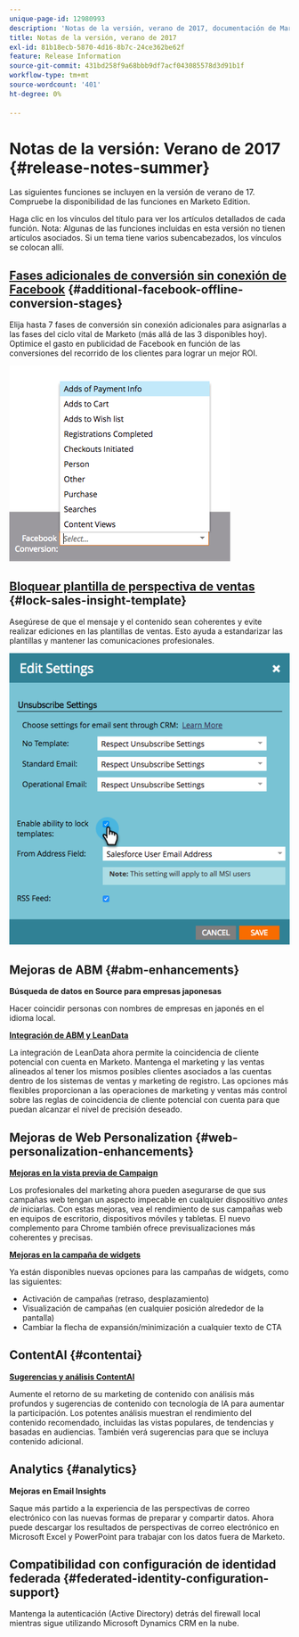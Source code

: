 ```yaml
---
unique-page-id: 12980993
description: 'Notas de la versión, verano de 2017, documentación de Marketo: documentación del producto'
title: Notas de la versión, verano de 2017
exl-id: 81b18ecb-5870-4d16-8b7c-24ce362be62f
feature: Release Information
source-git-commit: 431bd258f9a68bbb9df7acf043085578d3d91b1f
workflow-type: tm+mt
source-wordcount: '401'
ht-degree: 0%

---
```


# Notas de la versión: Verano de 2017 {#release-notes-summer}

Las siguientes funciones se incluyen en la versión de verano de 17. Compruebe la disponibilidad de las funciones en Marketo Edition.

Haga clic en los vínculos del título para ver los artículos detallados de cada función. Nota: Algunas de las funciones incluidas en esta versión no tienen artículos asociados. Si un tema tiene varios subencabezados, los vínculos se colocan allí.

## [Fases adicionales de conversión sin conexión de Facebook](/help/marketo/product-docs/demand-generation/facebook/set-up-facebook-offline-conversions.md) {#additional-facebook-offline-conversion-stages}

Elija hasta 7 fases de conversión sin conexión adicionales para asignarlas a las fases del ciclo vital de Marketo (más allá de las 3 disponibles hoy). Optimice el gasto en publicidad de Facebook en función de las conversiones del recorrido de los clientes para lograr un mejor ROI.

![](assets/image2017-8-24-15-3a23-3a31.png)

## [Bloquear plantilla de perspectiva de ventas](/help/marketo/product-docs/marketo-sales-insight/msi-for-salesforce/features/actions-in-the-msi-panel/send-marketo-email/lock-sales-template.md) {#lock-sales-insight-template}

Asegúrese de que el mensaje y el contenido sean coherentes y evite realizar ediciones en las plantillas de ventas. Esto ayuda a estandarizar las plantillas y mantener las comunicaciones profesionales.

![](assets/image2017-10-9-10-3a1-3a56.png)

## Mejoras de ABM {#abm-enhancements}

**Búsqueda de datos en Source para empresas japonesas**

Hacer coincidir personas con nombres de empresas en japonés en el idioma local.

**[Integración de ABM y LeanData](https://docs.marketo.com/x/pKmt)**

La integración de LeanData ahora permite la coincidencia de cliente potencial con cuenta en Marketo. Mantenga el marketing y las ventas alineados al tener los mismos posibles clientes asociados a las cuentas dentro de los sistemas de ventas y marketing de registro. Las opciones más flexibles proporcionan a las operaciones de marketing y ventas más control sobre las reglas de coincidencia de cliente potencial con cuenta para que puedan alcanzar el nivel de precisión deseado.

## Mejoras de Web Personalization {#web-personalization-enhancements}

**[Mejoras en la vista previa de Campaign](/help/marketo/product-docs/web-personalization/working-with-web-campaigns/preview-and-test-a-web-campaign.md)**

Los profesionales del marketing ahora pueden asegurarse de que sus campañas web tengan un aspecto impecable en cualquier dispositivo *antes de* iniciarlas. Con estas mejoras, vea el rendimiento de sus campañas web en equipos de escritorio, dispositivos móviles y tabletas. El nuevo complemento para Chrome también ofrece previsualizaciones más coherentes y precisas.

**[Mejoras en la campaña de widgets](/help/marketo/product-docs/web-personalization/working-with-web-campaigns/create-a-new-widget-web-campaign.md)**

Ya están disponibles nuevas opciones para las campañas de widgets, como las siguientes:

* Activación de campañas (retraso, desplazamiento)
* Visualización de campañas (en cualquier posición alrededor de la pantalla)
* Cambiar la flecha de expansión/minimización a cualquier texto de CTA

## ContentAI {#contentai}

**[Sugerencias y análisis ContentAI](/help/marketo/product-docs/predictive-content/predictive-content-analytics-overview.md)**

Aumente el retorno de su marketing de contenido con análisis más profundos y sugerencias de contenido con tecnología de IA para aumentar la participación. Los potentes análisis muestran el rendimiento del contenido recomendado, incluidas las vistas populares, de tendencias y basadas en audiencias. También verá sugerencias para que se incluya contenido adicional.

## Analytics {#analytics}

**Mejoras en Email Insights**

Saque más partido a la experiencia de las perspectivas de correo electrónico con las nuevas formas de preparar y compartir datos. Ahora puede descargar los resultados de perspectivas de correo electrónico en Microsoft Excel y PowerPoint para trabajar con los datos fuera de Marketo.

## Compatibilidad con configuración de identidad federada {#federated-identity-configuration-support}

Mantenga la autenticación (Active Directory) detrás del firewall local mientras sigue utilizando Microsoft Dynamics CRM en la nube.
